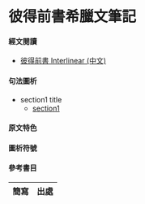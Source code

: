 

# 彼得前書希臘文筆記

#### 經文閱讀

- [彼得前書 Interlinear (中文) ](1Peter-Interlinear.md)

#### 句法圖析

- section1 title
	- [section1](section1.md)



#### 原文特色


#### 圖析符號


#### 參考書目
 簡寫 | 出處
 :-:| -- 
